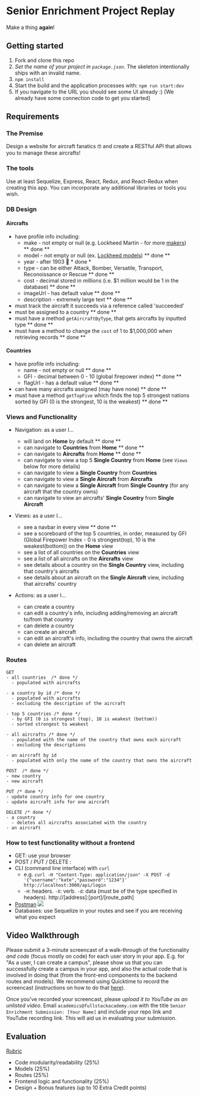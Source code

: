 # Senior Enrichment Project Replay

Make a thing **again**!

## Getting started

1. Fork and clone this repo
2. *Set the name of your project in `package.json`*. The skeleton intentionally ships with an invalid name.
3. `npm install`
4. Start the build and the application processes with: `npm run start:dev`
5. If you navigate to the URL you should see some UI already :) [We already have some connection code to get you started]

## Requirements

### The Premise
 Design a website for aircraft fanatics 🤓 and create a RESTful API that allows you to manage these aircrafts!

### The tools

Use at least Sequelize, Express, React, Redux, and React-Redux when creating this app. You can incorporate any additional libraries or tools you wish.

### DB Design

#### Aircrafts
  * have profile info including:
    * make - not empty or null (e.g. Lockheed Martin - for more [makers](https://en.wikipedia.org/wiki/List_of_aircraft_manufacturers)) ** done **
    * model - not empty or null (ex. [Lockheed models](https://en.wikipedia.org/wiki/List_of_Lockheed_aircraft)) ** done **
    * year - after 1903 👵 * done *
    * type - can be either Attack, Bomber, Versatile, Transport, Reconoissance or Rescue ** done **
    * cost - decimal stored in millions (i.e. $1 million would be 1 in the database) ** done **
    * imageUrl - has default value ** done **
    * description - extremely large text ** done **
  * must track the aircraft it succeeds via a reference called 'succeeded'
  * must be assigned to a country ** done **
  * must have a method `getAircraftByType`, that gets aircrafts by inputted type ** done **
  * must have a method to change the `cost` of 1 to $1,000,000 when retrieving records ** done **

#### Countries
  * have profile info including:
    * name - not empty or null ** done **
    * GFI - decimal between 0 - 10 (global firepower index) ** done **
    * flagUrl - has a default value ** done **
  * can have many aircrafts assigned (may have none) ** done **
  * must have a method `getTopFive` which finds the top 5 strongest nations sorted by GFI (0 is the strongest, 10 is the weakest) ** done **

### Views and Functionality

- Navigation: as a user I...
  * will land on **Home** by default ** done **
  * can navigate to **Countries** from **Home** ** done **
  * can navigate to **Aircrafts** from **Home** ** done **
  * can navigate to view a top 5 **Single Country** from **Home** (see `Views` below for more details)
  * can navigate to view a **Single Country** from **Countries**
  * can navigate to view a **Single Aircraft** from **Aircrafts**
  * can navigate to view a **Single Aircraft** from **Single Country** (for any aircraft that the country owns)
  * can navigate to view an aircrafts' **Single Country** from **Single Aircraft**

- Views: as a user I...
  * see a navbar in every view ** done **
  * see a scoreboard of the top 5 countries, in order, measured by GFI (Global Firepower Index - 0 is strongest(top), 10 is the weakest(bottom)) on the **Home** view
  * see a list of all countries on the **Countries** view
  * see a list of all aircrafts on the **Aircrafts** view
  * see details about a country on the **Single Country** view, including that country's aircrafts
  * see details about an aircraft on the **Single Aircraft** view, including that aircrafts' country

- Actions: as a user I...
  * can create a country
  * can edit a country's info, including adding/removing an aircraft to/from that country
  * can delete a country
  * can create an aircraft
  * can edit an aircraft's info, including the country that owns the aircraft
  * can delete an aircraft

### Routes

```
GET
- all countries  /* done */
  - populated with aircrafts

- a country by id /* done */
  - populated with aircrafts
  - excluding the description of the aircraft

- top 5 countries /* done */
  - by GFI (0 is strongest (top), 10 is weakest (bottom))
  - sorted strongest to weakest

- all aircrafts /* done */
  - populated with the name of the country that owns each aircraft
  - excluding the descriptions

- an aircraft by id
  - populated with only the name of the country that owns the aircraft
```

```
POST  /* done */
- new country
- new aircraft
```

```
PUT /* done */
- update country info for one country
- update aircraft info for one aircraft
```

```
DELETE /* done */
- a country
  - deletes all aircrafts associated with the country
- an aircraft
```

### How to test functionality without a frontend
- GET: use your browser
- POST / PUT / DELETE :
 - CLI (command line interface) with `curl`
   - e.g. `curl -H "Content-Type: application/json" -X POST -d '{"username":"kate","password":"1234"}' http://localhost:3000/api/login`
   - `-H`: headers. `-X`: verb. `-d`: data (must be of the type specified in headers). http://[address]:[port]/[route_path]
 - [Postman](https://www.getpostman.com/)
   ![](https://www.dropbox.com/s/4fk3b90cd0i1a5y/postman_post.png?raw=true)
- Databases: use Sequelize in your routes and see if you are receiving what you expect


## Video Walkthrough

Please submit a 3-minute screencast of a walk-through of the functionality *and code* (focus mostly on code) for each user story in your app. E.g. for "As a user, I can create a campus", please show us that you can successfully create a campus in your app, and also the actual code that is involved in doing that (from the front-end components to the backend routes and models). We recommend using Quicktime to record the screencast (instructions on how to do that [here](https://support.apple.com/kb/PH5882?locale=en_US&viewlocale=en_US)).

Once you've recorded your screencast, please *upload it to YouTube as an unlisted video*. Email `academics@fullstackacademy.com` with the title `Senior Enrichment Submission: [Your Name]` and include your repo link and YouTube recording link. This will aid us in evaluating your submission.

## Evaluation
[Rubric](https://docs.google.com/document/d/1opwC-nuzmc84jTZqpQn1hsXiMxWSpkK_TwQAOHEEbEs/edit?usp=sharing)

- Code modularity/readability (25%)
- Models (25%)
- Routes (25%)
- Frontend logic and functionality (25%)
- Design + Bonus features (up to 10 Extra Credit points)

